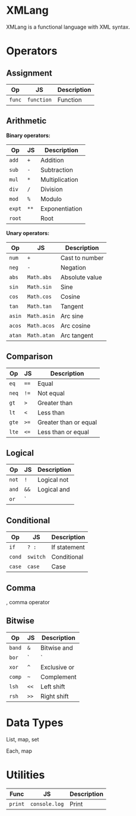 # XMLang

XMLang is a functional language with XML syntax.

# Operators

## Assignment

| Op     | JS         | Description         |
|--------|------------|---------------------|
| `func` | `function` | Function            |

## Arithmetic

**Binary operators:**

| Op     | JS   | Description    |
|--------|------|----------------|
| `add`  | `+`  | Addition       |
| `sub`  | `-`  | Subtraction    |
| `mul`  | `*`  | Multiplication |
| `div`  | `/`  | Division       |
| `mod`  | `%`  | Modulo         |
| `expt` | `**` | Exponentiation |
| `root` |      | Root           |

**Unary operators:**

| Op     | JS          | Description    |
|--------|-------------|----------------|
| `num`  | `+`         | Cast to number |
| `neg`  | `-`         | Negation       |
| `abs`  | `Math.abs`  | Absolute value |
| `sin`  | `Math.sin`  | Sine           |
| `cos`  | `Math.cos`  | Cosine         |
| `tan`  | `Math.tan`  | Tangent        |
| `asin` | `Math.asin` | Arc sine       |
| `acos` | `Math.acos` | Arc cosine     |
| `atan` | `Math.atan` | Arc tangent    |

## Comparison

| Op    | JS   | Description           |
|-------|------|-----------------------|
| `eq`  | `==` | Equal                 |
| `neq` | `!=` | Not equal             |
| `gt`  | `>`  | Greater than          |
| `lt`  | `<`  | Less than             |
| `gte` | `>=` | Greater than or equal |
| `lte` | `<=` | Less than or equal    |

## Logical

| Op    | JS   | Description |
|-------|------|-------------|
| `not` | `!`  | Logical not |
| `and` | `&&` | Logical and |
| `or`  | `||` | Logical or  |

## Conditional

| Op     | JS       | Description  |
|--------|----------|--------------|
| `if`   | `? :`    | If statement |
| `cond` | `switch` | Conditional  |
| `case` | `case`   | Case         |

## Comma

,
comma operator

## Bitwise

| Op     | JS   | Description  |
|--------|------|--------------|
| `band` | `&`  | Bitwise and  |
| `bor`  | `|`  | Bitwise or   |
| `xor`  | `^`  | Exclusive or |
| `comp` | `~`  | Complement   |
| `lsh`  | `<<` | Left shift   |
| `rsh`  | `>>` | Right shift  |

# Data Types

List, map, set

Each, map

# Utilities

| Func    | JS            | Description |
|---------|---------------|-------------|
| `print` | `console.log` | Print       |
